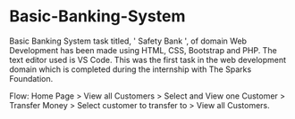 # Basic-Banking-System

Basic Banking System task titled, ' Safety Bank ', of domain Web Development has been made using HTML, CSS, Bootstrap and PHP. The text editor used is VS Code. This was the first task in the web development domain which is completed during the internship with The Sparks Foundation.

Flow: Home Page > View all Customers > Select and View one Customer > Transfer Money > Select customer to transfer to > View all Customers. 
